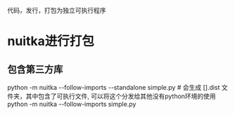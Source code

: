 代码，发行，打包为独立可执行程序

# nuitka进行打包

## 包含第三方库
python -m nuitka --follow-imports --standalone simple.py  # 会生成 [].dist 文件夹，其中包含了可执行文件, 可以将这个分发给其他没有python环境的使用
python -m nuitka --follow-imports simple.py